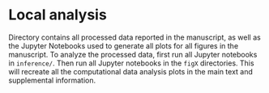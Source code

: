 # Local analysis

Directory contains all processed data reported in the manuscript, as well as the Jupyter Notebooks used to generate all plots for all figures in the manuscript. To analyze the processed data, first run all Jupyter notebooks in `inference/`. Then run all Jupyter notebooks in the `figX` directories. This will recreate all the computational data analysis plots in the main text and supplemental information. 

